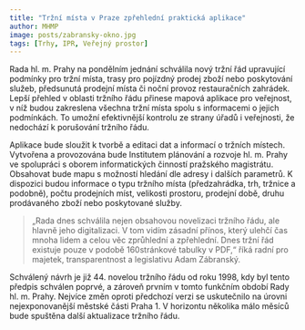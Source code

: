 ```yaml
---
title: "Tržní místa v Praze zpřehlední praktická aplikace"
author: MHMP
image: posts/zabransky-okno.jpg
tags: [Trhy, IPR, Veřejný prostor]
---
```


Rada hl. m. Prahy na pondělním jednání schválila nový tržní řád upravující podmínky pro tržní místa, trasy pro pojízdný prodej zboží nebo poskytování služeb, předsunutá prodejní místa či noční provoz restauračních zahrádek. Lepší přehled v oblasti tržního řádu přinese mapová aplikace pro veřejnost, v níž budou zakreslena všechna tržní místa spolu s informacemi o jejich podmínkách. To umožní efektivnější kontrolu ze strany úřadů i veřejnosti, že nedochází k porušování tržního řádu.

Aplikace bude sloužit k tvorbě a editaci dat a informací o tržních místech. Vytvořena a provozována bude Institutem plánování a rozvoje hl. m. Prahy ve spolupráci s oborem informatických činností pražského magistrátu. Obsahovat bude mapu s možností hledání dle adresy i dalších parametrů. K dispozici budou informace o typu tržního místa (předzahrádka, trh, tržnice a podobně), počtu prodejních míst, velikosti prostoru, prodejní době, druhu prodávaného zboží nebo poskytované služby.

> „Rada dnes schválila nejen obsahovou novelizaci tržního řádu, ale hlavně jeho digitalizaci. V tom vidím zásadní přínos, který ulehčí čas mnoha lidem a celou věc zprůhlední a zpřehlední. Dnes tržní řád existuje pouze v podobě 160stránkové tabulky v PDF,“ říká radní pro majetek, transparentnost a legislativu Adam Zábranský.

Schválený návrh je již 44. novelou tržního řádu od roku 1998, kdy byl tento předpis schválen poprvé, a zároveň prvním v tomto funkčním období Rady hl. m. Prahy. Nejvíce změn oproti předchozí verzi se uskutečnilo na úrovni nejexponovanější městské části Praha 1. V horizontu několika málo měsíců bude spuštěna další aktualizace tržního řádu.
